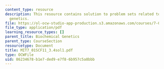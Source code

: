 ```yaml
---
content_type: resource
description: This resource contains solution to problem sets related to biochemical
  genetics.
file: https://ol-ocw-studio-app-production.s3.amazonaws.com/courses/7-01sc-fundamentals-of-biology-fall-2011/86234678b1e7ded9e7f86b957c5a8bbb_MIT7_01SCF11_3.4sol1.pdf
file_type: application/pdf
learning_resource_types: []
parent_title: Biochemical Genetics
parent_type: CourseSection
resourcetype: Document
title: MIT7_01SCF11_3.4sol1.pdf
type: OCWFile
uid: 86234678-b1e7-ded9-e7f8-6b957c5a8bbb
---
```

